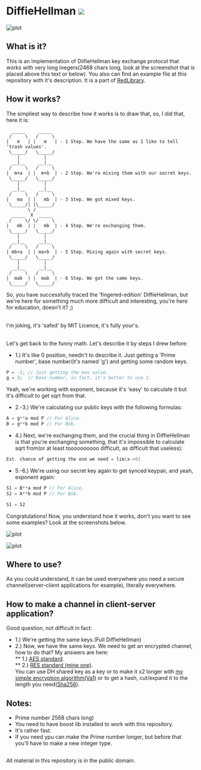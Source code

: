 # DiffieHellman [![](https://img.shields.io/apm/l/vim-mode)](https://github.com/Red-company/RES_Implementation/blob/main/LICENSE.md)

![plot](./Screenshots/DiffieHellman_test1.png)

## What is it?

This is an implementation of DiifieHellman key exchange protocol that works with very long inegers(2468 chars long, look at the screenshot that is placed above this text or below). You also can find an example file at this repository with it's description. It is a part of [RedLibrary](https://github.com/Red-company/RedLibrary).

## How it works?

The simpliest way to describe how it works is to draw that, so, I did that, here it is:

```
  _____     _____
 /     \   /     \
|   m   | |   m   | - 1 Step. We have the same as I like to tell 'trash values'.
 \_____/   \_____/
    |         |
  __|__     __|__
 /     \   /     \
|  m+a  | |  m+b  | - 2 Step. We're mixing them with our secret keys.
 \_____/   \_____/
    |         |
  __|__     __|__
 /     \   /     \
|   ma  | |   mb  | - 3 Step. We got mixed keys.
 \_____/| |\_____/
        \ / 
  _____  X  _____
 /     \/ \/     \
|   mb  | |   mb  | - 4 Step. We're exchanging them.
 \_____/   \_____/
    |         |
  __|__     __|__
 /     \   /     \
| mb+a  | | ma+b  | - 5 Step. Mixing again with secret keys.
 \_____/   \_____/
    |         |
  __|__     __|__
 /     \   /     \
|  mab  | |  mab  | - 6 Step. We got the same keys.
 \_____/   \_____/
```

So, you have successfully traced the 'fingered-edition' DiffieHellman, but we're here for something much more difficult and interesting, you're here for education, doesn't it? ;) <br/><br/>

I'm joking, it's 'safed' by MIT Licence, it's fully your's. <br/><br/>

Let's get back to the funny math. Let's describe it by steps I drew before:

* 1.)   It's like 0 position, needn't to describe it. Just getting a 'Prime number', base number(it's named 'g') and getting some random keys.
```C
P = -1; // Just getting the max value.
g = 3;  // Base number, in fact, it's better to use 2.
```
Yeah, we're working with exponent, because it's 'easy' to calculate it but it's difficult to get sqrt from that.
* 2.-3.) We're calculating our public keys with the following formulas:
```C
A = g**a mod P // For Alice.
B = g**b mod P // For Bob.
```

* 4.) Next, we're exchanging them, and the crucial thing in DiffieHellman is that you're exchanging something, that it's impossible to calculate sqrt from(or at least toooooooooo difficult, as difficult that useless):
```C
Est. chance of getting the one we need = lim[x->0]
```

* 5.-6.) We're using our secret key again to get synced keypair, and yeah, exponent again:
```C
S1 = B**a mod P // For Alice.
S2 = A**b mod P // For Bob.

S1 = S2
```

Congratulations! Now, you understand how it works, don't you want to see some examples? Look at the screenshots below.<br/>

![plot](./Screenshots/DiffieHellman_test2.png)

![plot](./Screenshots/DiffieHellman_test3.png)

## Where to use?

As you could understand, it can be used everywhere you need a secure channel(server-client applications for example), literally everywhere.

## How to make a channel in client-server application?

Good question, not difficult in fact:

* 1.) We're getting the same keys.(Full DiffieHellman)
* 2.) Now, we have the same keys. We need to get an encrypted channel, how to do that? My answers are here: <br/>
** 1.) [AES standard](https://github.com/vladimirrogozin/AES_Implementation). <br/>
** 2.) [RES standard (mine one)](https://github.com/Red-company/RES_Implementation). <br/>
You can use DH shared key as a key or to make it x2 longer with [my simple encryption algorithm(Va1)](https://github.com/vladimirrogozin/Va1) or to get a hash, cut/expand it to the length you need([Sha256](https://github.com/vladimirrogozin/Sha256)).

## Notes:

* Prime number 2568 chars long)
* You need to have boost lib installed to work with this repository.
* It's rather fast.
* If you need ypu can make the Prime number longer, but before that you'll have to make a new integer type.

##
All material in this repository is in the public domain.
